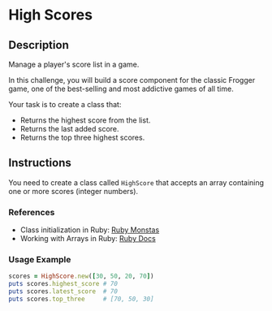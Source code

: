# High Scores

## Description

Manage a player's score list in a game.

In this challenge, you will build a score component for the classic Frogger game, one of the best-selling and most addictive games of all time.

Your task is to create a class that:
- Returns the highest score from the list.
- Returns the last added score.
- Returns the top three highest scores.

## Instructions

You need to create a class called `HighScore` that accepts an array containing one or more scores (integer numbers).

### References
- Class initialization in Ruby: [Ruby Monstas](http://ruby-for-beginners.rubymonstas.org/writing_classes/initializers.html)
- Working with Arrays in Ruby: [Ruby Docs](https://ruby-doc.org/core-2.5.1/Array.html)

### Usage Example
```ruby
scores = HighScore.new([30, 50, 20, 70])
puts scores.highest_score # 70
puts scores.latest_score  # 70
puts scores.top_three     # [70, 50, 30]
```
